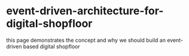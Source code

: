 # event-driven-architecture-for-digital-shopfloor
this page demonstrates the concept and why we should build an event-driven based digital shopfloor
